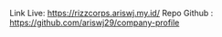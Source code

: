 Link Live: https://rizzcorps.ariswj.my.id/
Repo Github : https://github.com/ariswj29/company-profile
